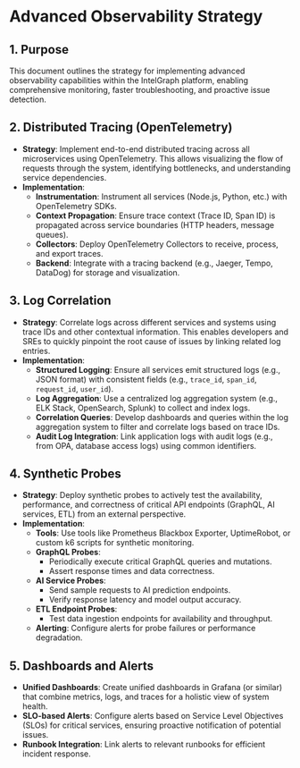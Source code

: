 # Advanced Observability Strategy

## 1. Purpose

This document outlines the strategy for implementing advanced observability capabilities within the IntelGraph platform, enabling comprehensive monitoring, faster troubleshooting, and proactive issue detection.

## 2. Distributed Tracing (OpenTelemetry)

*   **Strategy**: Implement end-to-end distributed tracing across all microservices using OpenTelemetry. This allows visualizing the flow of requests through the system, identifying bottlenecks, and understanding service dependencies.
*   **Implementation**:
    *   **Instrumentation**: Instrument all services (Node.js, Python, etc.) with OpenTelemetry SDKs.
    *   **Context Propagation**: Ensure trace context (Trace ID, Span ID) is propagated across service boundaries (HTTP headers, message queues).
    *   **Collectors**: Deploy OpenTelemetry Collectors to receive, process, and export traces.
    *   **Backend**: Integrate with a tracing backend (e.g., Jaeger, Tempo, DataDog) for storage and visualization.

## 3. Log Correlation

*   **Strategy**: Correlate logs across different services and systems using trace IDs and other contextual information. This enables developers and SREs to quickly pinpoint the root cause of issues by linking related log entries.
*   **Implementation**:
    *   **Structured Logging**: Ensure all services emit structured logs (e.g., JSON format) with consistent fields (e.g., `trace_id`, `span_id`, `request_id`, `user_id`).
    *   **Log Aggregation**: Use a centralized log aggregation system (e.g., ELK Stack, OpenSearch, Splunk) to collect and index logs.
    *   **Correlation Queries**: Develop dashboards and queries within the log aggregation system to filter and correlate logs based on trace IDs.
    *   **Audit Log Integration**: Link application logs with audit logs (e.g., from OPA, database access logs) using common identifiers.

## 4. Synthetic Probes

*   **Strategy**: Deploy synthetic probes to actively test the availability, performance, and correctness of critical API endpoints (GraphQL, AI services, ETL) from an external perspective.
*   **Implementation**:
    *   **Tools**: Use tools like Prometheus Blackbox Exporter, UptimeRobot, or custom k6 scripts for synthetic monitoring.
    *   **GraphQL Probes**:
        *   Periodically execute critical GraphQL queries and mutations.
        *   Assert response times and data correctness.
    *   **AI Service Probes**:
        *   Send sample requests to AI prediction endpoints.
        *   Verify response latency and model output accuracy.
    *   **ETL Endpoint Probes**:
        *   Test data ingestion endpoints for availability and throughput.
    *   **Alerting**: Configure alerts for probe failures or performance degradation.

## 5. Dashboards and Alerts

*   **Unified Dashboards**: Create unified dashboards in Grafana (or similar) that combine metrics, logs, and traces for a holistic view of system health.
*   **SLO-based Alerts**: Configure alerts based on Service Level Objectives (SLOs) for critical services, ensuring proactive notification of potential issues.
*   **Runbook Integration**: Link alerts to relevant runbooks for efficient incident response.
